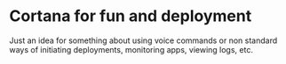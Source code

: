 # Cortana for fun and deployment

Just an idea for something about using voice commands or non standard ways of initiating deployments, monitoring apps, viewing logs, etc.
